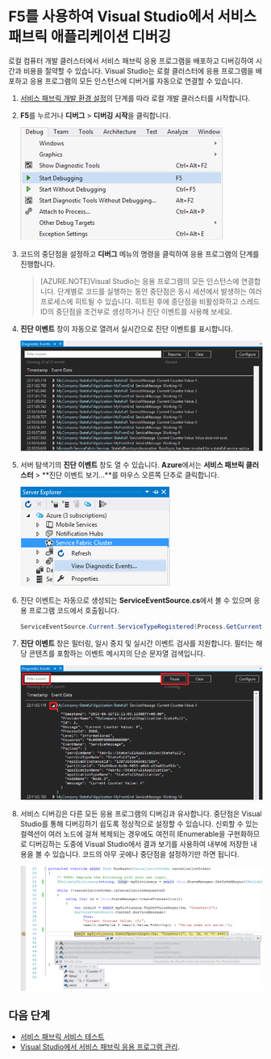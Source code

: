 <properties
   pageTitle="F5를 사용하여 Visual Studio에서 서비스 패브릭 애플리케이션 디버깅"
	description="Visual Studio 및 로컬 개발 클러스터를 사용하여 서비스의 안정성과 성능을 향상시킵니다."
	services="service-fabric"
	documentationCenter=".net"
	authors="jessebenson"
	manager="timlt"
	editor=""/>

<tags
   ms.service="service-fabric"
	ms.devlang="dotnet"
	ms.topic="article"
	ms.tgt_pltfrm="na"
	ms.workload="na"
	ms.date="08/26/2015"
	ms.author="jesseb"/>

# F5를 사용하여 Visual Studio에서 서비스 패브릭 애플리케이션 디버깅

로컬 컴퓨터 개발 클러스터에서 서비스 패브릭 응용 프로그램을 배포하고 디버깅하여 시간과 비용을 절약할 수 있습니다. Visual Studio는 로컬 클러스터에 응용 프로그램을 배포하고 응용 프로그램의 모든 인스턴스에 디버거를 자동으로 연결할 수 있습니다.

1. [서비스 패브릭 개발 환경 설정](service-fabric-get-started.md)의 단계를 따라 로컬 개발 클러스터를 시작합니다.

2. **F5**를 누르거나 **디버그** > **디버깅 시작**을 클릭합니다.

    ![응용 프로그램 디버깅 시작][startdebugging]

3. 코드의 중단점을 설정하고 **디버그** 메뉴의 명령을 클릭하여 응용 프로그램의 단계를 진행합니다.

    > [AZURE.NOTE]Visual Studio는 응용 프로그램의 모든 인스턴스에 연결합니다. 단계별로 코드를 실행하는 동안 중단점은 동시 세션에서 발생하는 여러 프로세스에 히트될 수 있습니다. 히트된 후에 중단점을 비활성화하고 스레드 ID의 중단점을 조건부로 생성하거나 진단 이벤트를 사용해 보세요.

4. **진단 이벤트** 창이 자동으로 열려서 실시간으로 진단 이벤트를 표시합니다.

    ![실시간으로 진단 이벤트 보기][diagnosticevents]

5. 서버 탐색기의 **진단 이벤트** 창도 열 수 있습니다. **Azure**에서는 **서비스 패브릭 클러스터** > **진단 이벤트 보기...**를 마우스 오른쪽 단추로 클릭합니다.

    ![진단 이벤트 창 열기][viewdiagnosticevents]

6. 진단 이벤트는 자동으로 생성되는 **ServiceEventSource.cs**에서 볼 수 있으며 응용 프로그램 코드에서 호출됩니다.

    ```csharp
    ServiceEventSource.Current.ServiceTypeRegistered(Process.GetCurrentProcess().Id, Service.ServiceTypeName);
    ```

7. **진단 이벤트** 창은 필터링, 일시 중지 및 실시간 이벤트 검사를 지원합니다. 필터는 해당 콘텐츠를 포함하는 이벤트 메시지의 단순 문자열 검색입니다.

    ![필터링, 일시 중지, 다시 시작 또는 실시간으로 이벤트 검사][diagnosticeventsactions]

8. 서비스 디버깅은 다른 모든 응용 프로그램의 디버깅과 유사합니다. 중단점은 Visual Studio를 통해 디버깅하기 쉽도록 정상적으로 설정할 수 있습니다. 신뢰할 수 있는 컬렉션이 여러 노드에 걸쳐 복제되는 경우에도 여전히 IEnumerable을 구현화하므로 디버깅하는 도중에 Visual Studio에서 결과 보기를 사용하여 내부에 저장한 내용을 볼 수 있습니다. 코드의 아무 곳에나 중단점을 설정하기만 하면 됩니다.

    ![응용 프로그램 디버깅 시작][breakpoint]

<!--Every topic should have next steps and links to the next logical set of content to keep the customer engaged-->
## 다음 단계

- [서비스 패브릭 서비스 테스트](service-fabric-test-your-service-index.md)
- [Visual Studio에서 서비스 패브릭 응용 프로그램 관리](service-fabric-manage-application-in-visual-studio.md).

<!--Image references-->
[startdebugging]: ./media/service-fabric-debugging-your-application/startdebugging.png
[diagnosticevents]: ./media/service-fabric-debugging-your-application/diagnosticevents.png
[viewdiagnosticevents]: ./media/service-fabric-debugging-your-application/viewdiagnosticevents.png
[diagnosticeventsactions]: ./media/service-fabric-debugging-your-application/diagnosticeventsactions.png
[breakpoint]: ./media/service-fabric-debugging-your-application/breakpoint.png
 

<!---HONumber=August15_HO9-->